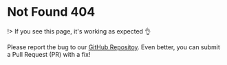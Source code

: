 # Not Found 404

!> If you see this page, it's working as expected :ok_hand:

Please report the bug to our [GitHub Repositoy](https://github.com/longshilin/wiki-unity-dots/issues/new?assignees=&labels=&template=bug_report.md&title=). Even better, you can submit a Pull Request (PR) with a fix!
<!--stackedit_data:
eyJoaXN0b3J5IjpbMTU2NTgyMzI5OF19
-->